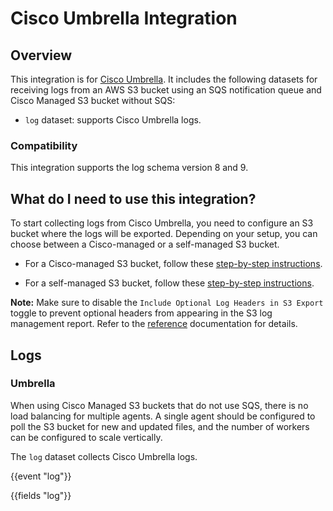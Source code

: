# Cisco Umbrella Integration

## Overview

This integration is for [Cisco Umbrella](https://docs.umbrella.com/). It includes the following datasets for receiving logs from an AWS S3 bucket using an SQS notification queue and Cisco Managed S3 bucket without SQS:

- `log` dataset: supports Cisco Umbrella logs.

### Compatibility

This integration supports the log schema version 8 and 9.

## What do I need to use this integration?

To start collecting logs from Cisco Umbrella, you need to configure an S3 bucket where the logs will be exported. Depending on your setup, you can choose between a Cisco-managed or a self-managed S3 bucket.

- For a Cisco-managed S3 bucket, follow these [step-by-step instructions](https://docs.umbrella.com/deployment-umbrella/docs/cisco-managed-s3-bucket).

- For a self-managed S3 bucket, follow these [step-by-step instructions](https://docs.umbrella.com/deployment-umbrella/docs/setting-up-an-amazon-s3-bucket).

**Note:** Make sure to disable the `Include Optional Log Headers in S3 Export` toggle to prevent optional headers from appearing in the S3 log management report. Refer to the [reference](https://docs.umbrella.com/deployment-umbrella/docs/log-formats-and-versioning#view-your-headers) documentation for details.

## Logs

### Umbrella

When using Cisco Managed S3 buckets that do not use SQS, there is no load balancing for multiple agents. A single agent should be configured to poll the S3 bucket for new and updated files, and the number of workers can be configured to scale vertically.

The `log` dataset collects Cisco Umbrella logs.

{{event "log"}}

{{fields "log"}}